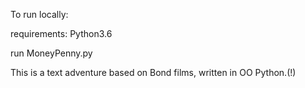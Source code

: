 To run locally:

  requirements: Python3.6
  
  run MoneyPenny.py

This is a text adventure based on Bond films, written in OO Python.(!)
